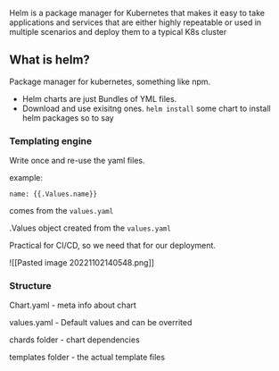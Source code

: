 Helm is a package manager for Kubernetes that makes it easy to take applications and services that are either highly repeatable or used in multiple scenarios and deploy them to a typical K8s cluster


## What is helm? 

Package manager for kubernetes, something like npm. 

- Helm charts are just Bundles of YML files. 
- Download and use exisitng ones. 
`helm install` some chart to install helm packages so to say 

### Templating engine 

Write once and re-use the yaml files. 

example: 

```
name: {{.Values.name}}
```

comes from the `values.yaml`

.Values object created from the `values.yaml`

Practical for CI/CD, so we need that for our deployment. 

![[Pasted image 20221102140548.png]]

### Structure

Chart.yaml - meta info about chart

values.yaml - Default values and can be overrited 

chards folder -  chart dependencies

templates folder - the actual template files 


